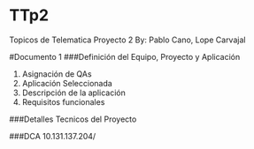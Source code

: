 # TTp2
Topicos de Telematica Proyecto 2
By: Pablo Cano, Lope Carvajal

#Documento 1
###Definición	del	Equipo,	Proyecto	y	Aplicación
1. Asignación de QAs
2. Aplicación Seleccionada
3. Descripción de la aplicación
4. Requisitos funcionales
 
###Detalles Tecnicos del Proyecto

###DCA 
10.131.137.204/
